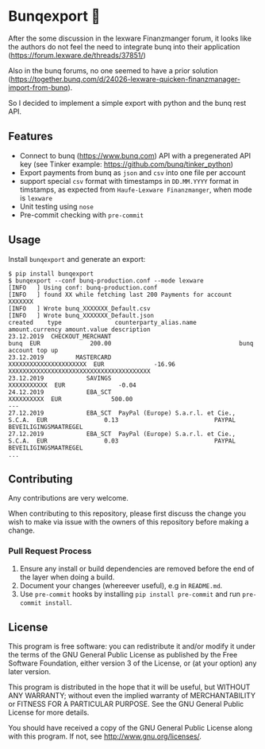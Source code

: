 # Bunqexport 🌈

After the some discussion in the lexware Finanzmanger forum, it looks
like the authors do not feel the need to integrate bunq into their
application (https://forum.lexware.de/threads/37851/)

Also in the bunq forums, no one seemed to have a prior solution
(https://together.bunq.com/d/24026-lexware-quicken-finanzmanager-import-from-bunq).

So I decided to implement a simple export with python and the bunq
rest API.

## Features

- Connect to bunq (https://www.bunq.com) API with a pregenerated API
  key (see Tinker example: https://github.com/bunq/tinker_python)
- Export payments from bunq as `json` and `csv` into one file per
  account
- support special `csv` format with timestamps in `DD.MM.YYYY` format
  in timstamps, as expected from `Haufe-Lexware Finanzmanger`, when
  mode is `lexware`
- Unit testing using `nose`
- Pre-commit checking with `pre-commit`

## Usage

Install `bunqexport` and generate an export:

```
$ pip install bunqexport
$ bunqexport --conf bunq-production.conf --mode lexware
[INFO   ] Using conf: bunq-production.conf
[INFO   ] found XX while fetching last 200 Payments for account XXXXXXX
[INFO   ] Wrote bunq_XXXXXXX_Default.csv
[INFO   ] Wrote bunq_XXXXXXX_Default.json
created    type               counterparty_alias.name                   amount.currency amount.value description
23.12.2019  CHECKOUT_MERCHANT                                      bunq  EUR              200.00                                    bunq account top up
23.12.2019         MASTERCARD                    XXXXXXXXXXXXXXXXXXXXXX  EUR              -16.96               XXXXXXXXXXXXXXXXXXXXXXXXXXXXXXXXXXXXXXXX
23.12.2019            SAVINGS                               XXXXXXXXXXX  EUR               -0.04
24.12.2019            EBA_SCT                                XXXXXXXXXX  EUR              500.00                                                    ---
27.12.2019            EBA_SCT  PayPal (Europe) S.a.r.l. et Cie., S.C.A.  EUR                0.13                           PAYPAL BEVEILIGINGSMAATREGEL
27.12.2019            EBA_SCT  PayPal (Europe) S.a.r.l. et Cie., S.C.A.  EUR                0.03                           PAYPAL BEVEILIGINGSMAATREGEL
...
```

## Contributing

Any contributions are very welcome.

When contributing to this repository, please first discuss the change
you wish to make via issue with the owners of this repository before
making a change.

### Pull Request Process

1. Ensure any install or build dependencies are removed before the end
   of the layer when doing a build.
2. Document your changes (whereever useful), e.g in `README.md`.
3. Use `pre-commit` hooks by installing `pip install pre-commit` and run `pre-commit install`.

## License

This program is free software: you can redistribute it and/or modify
it under the terms of the GNU General Public License as published by
the Free Software Foundation, either version 3 of the License, or
(at your option) any later version.

This program is distributed in the hope that it will be useful,
but WITHOUT ANY WARRANTY; without even the implied warranty of
MERCHANTABILITY or FITNESS FOR A PARTICULAR PURPOSE. See the
GNU General Public License for more details.

You should have received a copy of the GNU General Public License
along with this program. If not, see <http://www.gnu.org/licenses/>.
